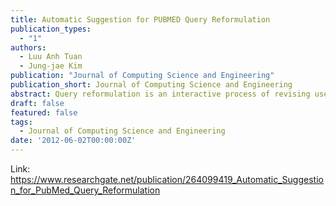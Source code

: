 ```yaml
---
title: Automatic Suggestion for PUBMED Query Reformulation
publication_types:
  - "1"
authors:
  - Luu Anh Tuan
  - Jung-jae Kim
publication: "Journal of Computing Science and Engineering"
publication_short: Journal of Computing Science and Engineering
abstract: Query reformulation is an interactive process of revising user queries according to the query results. To assist biomedical researchers in this process, we present novel methods for automatically generating query reformulation suggestions. While previous work on query reformulation focused on addition of words to user queries, our method can deal with three types of query reformulation (i.e., addition, removal and replacement). The accuracy of the method for the addition type is ten times better than PubMed's "Also try", while the execution time is short enough for practical use.
draft: false
featured: false
tags:
  - Journal of Computing Science and Engineering
date: '2012-06-02T00:00:00Z'
---
```

Link: https://www.researchgate.net/publication/264099419_Automatic_Suggestion_for_PubMed_Query_Reformulation
